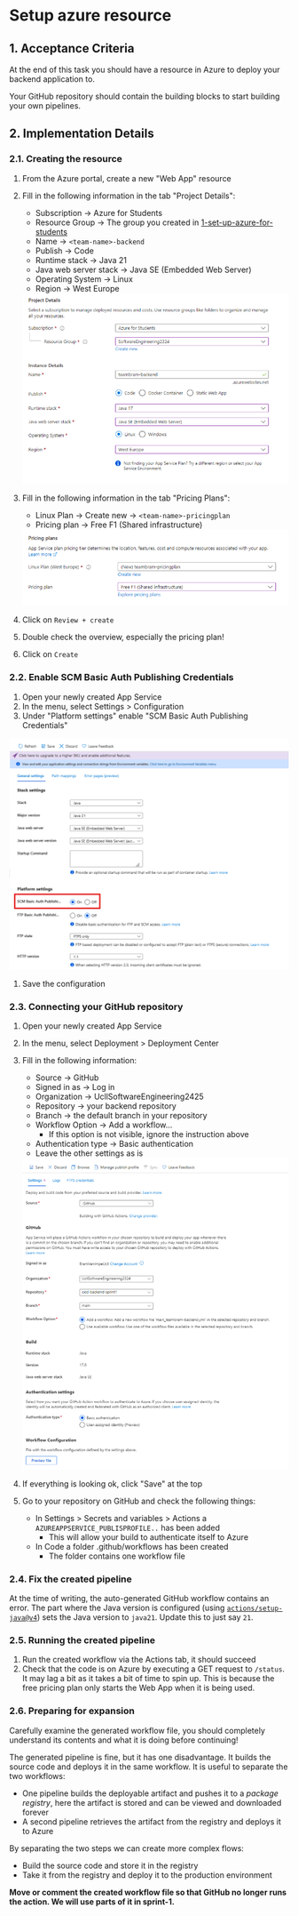 # Setup azure resource

## 1. Acceptance Criteria

At the end of this task you should have a resource in Azure to deploy your backend application to.

Your GitHub repository should contain the building blocks to start building your own pipelines.

## 2. Implementation Details

### 2.1. Creating the resource

1. From the Azure portal, create a new "Web App" resource
1. Fill in the following information in the tab "Project Details":
    * Subscription -> Azure for Students
    * Resource Group -> The group you created in [1-set-up-azure-for-students](../../1-azure/1-set-up-azure-for-students.md)
    * Name -> `<team-name>-backend`
    * Publish -> Code
    * Runtime stack -> Java 21
    * Java web server stack -> Java SE (Embedded Web Server)
    * Operating System -> Linux
    * Region -> West Europe

    <a href="./images/2-1-Azure-Web-App-Project-Details.png">
        <img src="./images/2-1-Azure-Web-App-Project-Details.png">
    </a>

1. Fill in the following information in the tab "Pricing Plans":
    * Linux Plan -> Create new -> `<team-name>-pricingplan`
    * Pricing plan -> Free F1 (Shared infrastructure)

    <a href="./images/2-2-Azure-Web-App-Pricing-Details.png">
        <img src="./images/2-2-Azure-Web-App-Pricing-Details.png">
    </a>

1. Click on `Review + create`
1. Double check the overview, especially the pricing plan!
1. Click on `Create`

### 2.2. Enable SCM Basic Auth Publishing Credentials

1. Open your newly created App Service
1. In the menu, select Settings > Configuration
1. Under "Platform settings" enable "SCM Basic Auth Publishing Credentials"
  <a href="./images/2-4-Enable-SCM-Basic-Auth-Publishing-Credentials.png">
      <img src="./images/2-4-Enable-SCM-Basic-Auth-Publishing-Credentials.png">
  </a> 

1. Save the configuration

### 2.3. Connecting your GitHub repository

1. Open your newly created App Service
1. In the menu, select Deployment > Deployment Center
1. Fill in the following information:
    * Source -> GitHub
    * Signed in as -> Log in
    * Organization -> UcllSoftwareEngineering2425
    * Repository -> your backend repository
    * Branch -> the default branch in your repository
    * Workflow Option -> Add a workflow...
      * If this option is not visible, ignore the instruction above
    * Authentication type -> Basic authentication
    * Leave the other settings as is
    
    <a href="./images/2-3-Azure-Web-App-Deployment-Center.png">
        <img src="./images/2-3-Azure-Web-App-Deployment-Center.png">
    </a>

1. If everything is looking ok, click "Save" at the top
1. Go to your repository on GitHub and check the following things:
    * In Settings > Secrets and variables > Actions a `AZUREAPPSERVICE_PUBLISPROFILE..` has been added
        * This will allow your build to authenticate itself to Azure
    * In Code a folder .github/workflows has been created
        * The folder contains one workflow file

### 2.4. Fix the created pipeline

At the time of writing, the auto-generated GitHub workflow contains an error. The part where the
Java version is configured (using [`actions/setup-java@v4`](https://github.com/actions/setup-java))
sets the Java version to `java21`. Update this to just say `21`.

### 2.5. Running the created pipeline

1. Run the created workflow via the Actions tab, it should succeed
1. Check that the code is on Azure by executing a GET request to `/status`. It may lag a bit as it takes a bit of time to spin up. This is because the free pricing plan only starts the Web App when it is being used.

### 2.6. Preparing for expansion

Carefully examine the generated workflow file, you should completely understand its contents and what it is doing before continuing!

The generated pipeline is fine, but it has one disadvantage. It builds the source code and deploys it in the same workflow. It is useful to separate the two workflows:

* One pipeline builds the deployable artifact and pushes it to a _package registry_, here the artifact is stored and can be viewed and downloaded forever
* A second pipeline retrieves the artifact from the registry and deploys it to Azure

By separating the two steps we can create more complex flows:

* Build the source code and store it in the registry
* Take it from the registry and deploy it to the production environment

**Move or comment the created workflow file so that GitHub no longer runs the action. We will use parts of it in sprint-1.**
